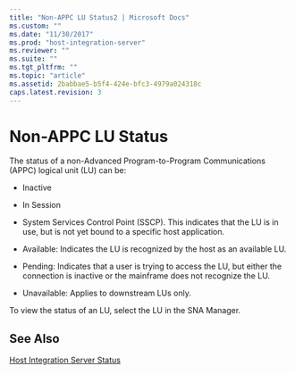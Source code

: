 ```yaml
---
title: "Non-APPC LU Status2 | Microsoft Docs"
ms.custom: ""
ms.date: "11/30/2017"
ms.prod: "host-integration-server"
ms.reviewer: ""
ms.suite: ""
ms.tgt_pltfrm: ""
ms.topic: "article"
ms.assetid: 2babbae5-b5f4-424e-bfc3-4979a024318c
caps.latest.revision: 3
---
```

# Non-APPC LU Status
The status of a non-Advanced Program-to-Program Communications (APPC) logical unit (LU) can be:  
  
-   Inactive  
  
-   In Session  
  
-   System Services Control Point (SSCP). This indicates that the LU is in use, but is not yet bound to a specific host application.  
  
-   Available: Indicates the LU is recognized by the host as an available LU.  
  
-   Pending: Indicates that a user is trying to access the LU, but either the connection is inactive or the mainframe does not recognize the LU.  
  
-   Unavailable: Applies to downstream LUs only.  
  
 To view the status of an LU, select the LU in the SNA Manager.  
  
## See Also  
 [Host Integration Server Status](../HIS2010/host-integration-server-status2.md)
